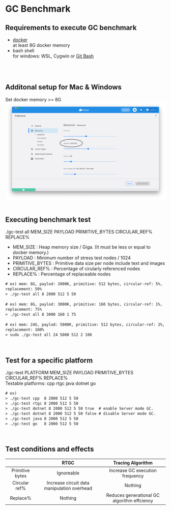 # GC Benchmark

## Requirements to execute GC benchmark
- [docker](https://www.docker.com/products/docker-desktop)<br>
  at least 8G docker memory
- bash shell<br>
  for windows: WSL, Cygwin or [Git Bash](https://git-scm.com/downloads)
<br>
<br>

## Additonal setup for Mac & Windows 
Set docker memory >= 8G
![docker_setup](img/docker-setup.png)
<br>
<br>

## Executing benchmark test
./gc-test all MEM_SIZE PAYLOAD PRIMITIVE_BYTES CIRCULAR_REF% REPLACE%
- MEM_SIZE : Heap memory size / Giga. (It must be less or equal to docker memory.)
- PAYLOAD : Minimum number of stress test nodes / 1024
- PRIMITIVE_BYTES : Primitive data size per node include text and images
- CIRCULAR_REF% : Percentage of cirularly referenced nodes
- REPLACE% : Percentage of replaceable nodes
```
# ex) mem: 8G, paylod: 2000K, primitive: 512 bytes, circular-ref: 5%, replacement: 50%
> ./gc-test all 8 2000 512 5 50

# ex) mem: 8G, paylod: 3000K, primitive: 160 bytes, circular-ref: 1%, replacement: 75%
> ./gc-test all 8 3000 160 1 75

# ex) mem: 24G, paylod: 5000K, primitive: 512 bytes, circular-ref: 2%, replacement: 100%
> sudo ./gc-test all 24 5000 512 2 100
```
<br>

## Test for a specific platform
./gc-test PLATFORM MEM_SIZE PAYLOAD PRIMITIVE_BYTES CIRCULAR_REF% REPLACE%<br>
Testable platforms: cpp rtgc java dotnet go 
```
# ex) 
> ./gc-test cpp  8 2000 512 5 50
> ./gc-test rtgc 8 2000 512 5 50
> ./gc-test dotnet 8 2000 512 5 50 true  # enable Server mode GC.
> ./gc-test dotnet 8 2000 512 5 50 false # disable Server mode GC.
> ./gc-test java 8 2000 512 5 50
> ./gc-test go   8 2000 512 5 50
```
<br>

## Test conditions and effects
|                  |  RTGC    |  Tracing Algorithm |
|:----------------:|:--------:|:--------:|
| Primitive bytes  | Ignoreable | Increase GC execution frequency |
| Circular ref%    | Increase circuit data manipulation overhead | Nothing |
| Replace%         | Nothing | Reduces generational GC algorithm effciency |

